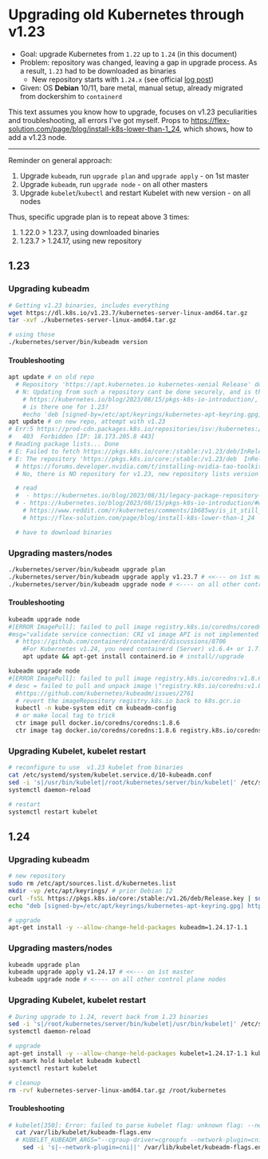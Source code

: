 # Upgrading old Kubernetes through v1.23

- Goal: upgrade Kubernetes from `1.22` up to `1.24` (in this document)
- Problem: repository was changed, leaving a gap in upgrade process. As a result, `1.23` had to be downloaded as binaries
  - New repository starts with `1.24.x` (see official [log post](https://kubernetes.io/blog/2023/08/15/pkgs-k8s-io-introduction/#where-can-i-get-packages-for-kubernetes-versions-prior-to-v1-24-0))
- Given: OS **Debian** 10/11, bare metal, manual setup, already migrated from dockershim to `containerd`

This text assumes you know how to upgrade, focuses on v1.23 peculiarities and troubleshooting, all errors I've got myself.
Props to https://flex-solution.com/page/blog/install-k8s-lower-than-1_24, which shows, how to add a v1.23 node.

---

Reminder on general approach:

1. Upgrade `kubeadm`, run `upgrade plan` and `upgrade apply` - on 1st master
2. Upgrade `kubeadm`, run `upgrade node` - on all other masters
3. Upgrade `kubelet`/`kubectl` and restart Kubelet with new version - on all nodes

Thus, specific upgrade plan is to repeat above 3 times:

1. 1.22.0 > 1.23.7, using downloaded binaries
2. 1.23.7 > 1.24.17, using new repository

## 1.23

### Upgrading kubeadm

```sh
# Getting v1.23 binaries, includes everything
wget https://dl.k8s.io/v1.23.7/kubernetes-server-linux-amd64.tar.gz
tar -xvf ./kubernetes-server-linux-amd64.tar.gz

# using those
./kubernetes/server/bin/kubeadm version
```

#### Troubleshooting

```sh
apt update # on old repo
  # Repository 'https://apt.kubernetes.io kubernetes-xenial Release' does not have a Release file.
  # N: Updating from such a repository cant be done securely, and is therefore disabled by default.
    # https://kubernetes.io/blog/2023/08/15/pkgs-k8s-io-introduction/, new repository
    # is there one for 1.23?
    #echo 'deb [signed-by=/etc/apt/keyrings/kubernetes-apt-keyring.gpg] https://pkgs.k8s.io/core:/stable:/v1.23/deb/ /' | sudo tee /etc/apt/sources.list.d/kubernetes.list
apt update # on new repo, attempt with v1.23
# Err:5 https://prod-cdn.packages.k8s.io/repositories/isv:/kubernetes:/core:/stable:/v1.23/deb  InRelease
#   403  Forbidden [IP: 18.173.205.8 443]
# Reading package lists... Done
# E: Failed to fetch https://pkgs.k8s.io/core:/stable:/v1.23/deb/InRelease  403  Forbidden [IP: 18.173.205.8 443]
# E: The repository 'https://pkgs.k8s.io/core:/stable:/v1.23/deb  InRelease' is not signed.
  # https://forums.developer.nvidia.com/t/installing-nvidia-tao-toolkit-api/285780/12
  # No, there is NO repository for v1.23, new repository lists version 1.24 onwards

  # read
  #  - https://kubernetes.io/blog/2023/08/31/legacy-package-repository-deprecation/#what-releases-are-available-in-the-new-community-owned-package-repositories
  # - https://kubernetes.io/blog/2023/08/15/pkgs-k8s-io-introduction/#where-can-i-get-packages-for-kubernetes-versions-prior-to-v1-24-0
    # https://www.reddit.com/r/kubernetes/comments/1b685wy/is_it_still_possible_to_install_kubernetes_121/
    # https://flex-solution.com/page/blog/install-k8s-lower-than-1_24

  # have to download binaries
```

### Upgrading masters/nodes

```sh
./kubernetes/server/bin/kubeadm upgrade plan
./kubernetes/server/bin/kubeadm upgrade apply v1.23.7 # <<--- on 1st master
./kubernetes/server/bin/kubeadm upgrade node # <---- on all other control plane nodes
```

#### Troubleshooting

```sh
kubeadm upgrade node
#[ERROR ImagePull]: failed to pull image registry.k8s.io/coredns/coredns:v1.8.6: output: time="2024-05-26T13:24:40+02:00" level=fatal
#msg="validate service connection: CRI v1 image API is not implemented for endpoint \"unix:///run/containerd/containerd.sock\": rpc error: code = Unimplemented desc = unknown service runtime.v1.ImageService"
  # https://github.com/containerd/containerd/discussions/8706
    #For Kubernetes v1.24, you need containerd (Server) v1.6.4+ or 1.7.0+: https://github.com/containerd/containerd/blob/v1.7.2/RELEASES.md#kubernetes-support
    apt update && apt-get install containerd.io # install//upgrade

kubeadm upgrade node
#[ERROR ImagePull]: failed to pull image registry.k8s.io/coredns:v1.8.6: output: time="2024-05-25T23:07:36+02:00" level=fatal msg="pulling image: rpc error: code = NotFound
# desc = failed to pull and unpack image \"registry.k8s.io/coredns:v1.8.6\": failed to resolve reference \"registry.k8s.io/coredns:v1.8.6\": registry.k8s.io/coredns:v1.8.6: not found", error: exit status 1
  #https://github.com/kubernetes/kubeadm/issues/2761
  # revert the imageRepository registry.k8s.io back to k8s.gcr.io
  kubectl -n kube-system edit cm kubeadm-config
  # or make local tag to trick
  ctr image pull docker.io/coredns/coredns:1.8.6
  ctr image tag docker.io/coredns/coredns:1.8.6 registry.k8s.io/coredns/coredns:v1.8.6
```

### Upgrading Kubelet, kubelet restart

```sh
# reconfigure tu use  v1.23 kubelet from binaries
cat /etc/systemd/system/kubelet.service.d/10-kubeadm.conf
sed -i 's|/usr/bin/kubelet|/root/kubernetes/server/bin/kubelet|' /etc/systemd/system/kubelet.service.d/10-kubeadm.conf
systemctl daemon-reload

# restart
systemctl restart kubelet
```

## 1.24

### Upgrading kubeadm

```sh
# new repository
sudo rm /etc/apt/sources.list.d/kubernetes.list
mkdir -vp /etc/apt/keyrings/ # prior Debian 12
curl -fsSL https://pkgs.k8s.io/core:/stable:/v1.26/deb/Release.key | sudo gpg --dearmor -o /etc/apt/keyrings/kubernetes-apt-keyring.gpg # all keys for all versions are same
echo "deb [signed-by=/etc/apt/keyrings/kubernetes-apt-keyring.gpg] https://pkgs.k8s.io/core:/stable:/v1.24/deb/ /" | sudo tee /etc/apt/sources.list.d/kubernetes.list

# upgrade
apt-get install -y --allow-change-held-packages kubeadm=1.24.17-1.1
```

### Upgrading masters/nodes

```sh
kubeadm upgrade plan
kubeadm upgrade apply v1.24.17 # <<--- on 1st master
kubeadm upgrade node # <---- on all other control plane nodes
```

### Upgrading Kubelet, kubelet restart

```sh
# During upgrade to 1.24, revert back from 1.23 binaries
sed -i 's|/root/kubernetes/server/bin/kubelet|/usr/bin/kubelet|' /etc/systemd/system/kubelet.service.d/10-kubeadm.conf
systemctl daemon-reload

# upgrade
apt-get install -y --allow-change-held-packages kubelet=1.24.17-1.1 kubectl=1.24.17-1.1
apt-mark hold kubelet kubeadm kubectl
systemctl restart kubelet

# cleanup
rm -rvf kubernetes-server-linux-amd64.tar.gz /root/kubernetes
```

#### Troubleshooting

```sh
# kubelet[350]: Error: failed to parse kubelet flag: unknown flag: --network-plugin
  cat /var/lib/kubelet/kubeadm-flags.env
  # KUBELET_KUBEADM_ARGS="--cgroup-driver=cgroupfs --network-plugin=cni --pod-infra-container-image=k8s.gcr.io/pause:3.1 --rotate-certificates --rotate-server-certificates --container-runtime-endpoint=unix:///run/containerd/containerd.sock --runtime-cgroups=/systemd/system.slice --kubelet-cgroups=/systemd/system.slice --container-runtime=remote
    sed -i 's|--network-plugin=cni||' /var/lib/kubelet/kubeadm-flags.env
```
